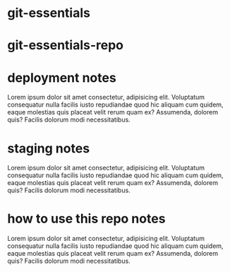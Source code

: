 # git-essentials
# git-essentials-repo
# deployment notes
Lorem ipsum dolor sit amet consectetur, adipisicing elit. Voluptatum consequatur nulla facilis iusto repudiandae quod hic aliquam cum quidem, eaque molestias quis placeat velit rerum quam ex? Assumenda, dolorem quis? Facilis dolorum modi necessitatibus.

# staging notes
Lorem ipsum dolor sit amet consectetur, adipisicing elit. Voluptatum consequatur nulla facilis iusto repudiandae quod hic aliquam cum quidem, eaque molestias quis placeat velit rerum quam ex? Assumenda, dolorem quis? Facilis dolorum modi necessitatibus.

# how to use this repo notes
Lorem ipsum dolor sit amet consectetur, adipisicing elit. Voluptatum consequatur nulla facilis iusto repudiandae quod hic aliquam cum quidem, eaque molestias quis placeat velit rerum quam ex? Assumenda, dolorem quis? Facilis dolorum modi necessitatibus.
